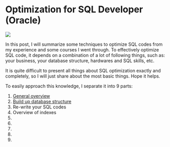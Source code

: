 # Optimization for SQL Developer (Oracle)
![](https://i.imgur.com/2Xe70rC.png)

In this post, I will summarize some techniques to optimize SQL codes from my experience and some courses I went through. To effectively optimize SQL code, it depends on a combination of a lot of following things, such as: your business, your database structure, hardwares and SQL skills, etc.

It is quite difficult to present all things about SQL optimization exactly and completely, so I will just share about the most basic things. Hope it helps.

To easily approach this knowledge, I separate it into 9 parts:
  1. [General overview](./1.%20General%20overview.md)
  2. [Build up database structure](./2.%20Build%20up%20database%20structure.md)
  3. Re-write your SQL codes
  4. Overview of indexes
  5. 
  6. 
  7. 
  8. 
  9. 
